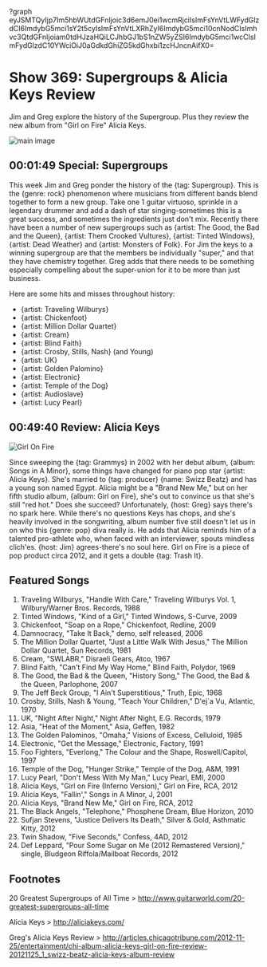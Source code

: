 ?graph eyJSMTQyIjp7Im5hbWUtdGFnIjoic3d6emJ0ei1wcmRjciIsImFsYnVtLWFydGlzdCI6ImdybG5mci1sY2t5cyIsImFsYnVtLXRhZyI6ImdybG5mci10cnNodCIsImhvc3QtdGFnIjoiam0tdHJzaHQiLCJhbGJ1bS1nZW5yZSI6ImdybG5mci1wcCIsImFydGlzdC10YWciOiJ0aGdkdGhiZG5kdGhxbi1zcHJncnAifX0=

# Show 369: Supergroups & Alicia Keys Review
Jim and Greg explore the history of the Supergroup. Plus they review the new album from "Girl on Fire" Alicia Keys.

![main image](http://static.soundopinions.org/images/2012/supergroups.jpg)

## 00:01:49 Special: Supergroups
This week Jim and Greg ponder the history of the {tag: Supergroup}. This is the {genre: rock} phenomenon where musicians from different bands blend together to form a new group. Take one 1 guitar virtuoso, sprinkle in a legendary drummer and add a dash of star singing-sometimes this is a great success, and sometimes the ingredients just don't mix. Recently there have been a number of new supergroups such as {artist: The Good, the Bad and the Queen}, {artist: Them Crooked Vultures}, {artist: Tinted Windows}, {artist: Dead Weather} and {artist: Monsters of Folk}. For Jim the keys to a winning supergroup are that the members be individually "super," and that they have chemistry together. Greg adds that there needs to be something especially compelling about the super-union for it to be more than just business.
                                                                
Here are some hits and misses throughout history:

- {artist: Traveling Wilburys}
- {artist: Chickenfoot}
- {artist: Million Dollar Quartet}
- {artist: Cream}
- {artist: Blind Faith}
- {artist: Crosby, Stills, Nash} (and Young)
- {artist: UK}
- {artist: Golden Palomino}
- {artist: Electronic}
- {artist: Temple of the Dog}
- {artist: Audioslave}
- {artist: Lucy Pearl}

## 00:49:40 Review: Alicia Keys
![Girl On Fire](http://is4.mzstatic.com/image/thumb/Music/v4/9a/f2/bd/9af2bd17-5d4f-3bd9-f9ad-0a2092737530/source/600x600bb.jpg "316069/572471967")

Since sweeping the {tag: Grammys} in 2002 with her debut album, {album: Songs in A Minor}, some things have changed for piano pop star {artist: Alicia Keys}. She's married to {tag: producer} {name: Swizz Beatz} and has a young son named Egypt. Alicia might be a "Brand New Me," but on her fifth studio album, {album: Girl on Fire}, she's out to convince us that she's still "red hot." Does she succeed? Unfortunately, {host: Greg} says there's no spark here. While there's no questions Keys has chops, and she's heavily involved in the songwriting, album number five still doesn't let us in on who this {genre: pop} diva really is. He adds that Alicia reminds him of a talented pro-athlete who, when faced with an interviewer, spouts mindless clich'es. {host: Jim} agrees-there's no soul here. Girl on Fire is a piece of pop product circa 2012, and it gets a double {tag: Trash It}.

## Featured Songs
1. Traveling Wilburys, "Handle With Care," Traveling Wilburys Vol. 1, Wilbury/Warner Bros. Records, 1988
2. Tinted Windows, "Kind of a Girl," Tinted Windows, S-Curve, 2009
3. Chickenfoot, "Soap on a Rope," Chickenfoot, Redline, 2009
4. Damnocracy, "Take It Back," demo, self released, 2006
5. The Million Dollar Quartet, "Just a Little Walk With Jesus," The Million Dollar Quartet, Sun Records, 1981
6. Cream, "SWLABR," Disraeli Gears, Atco, 1967
7. Blind Faith, "Can't Find My Way Home," Blind Faith, Polydor, 1969
8. The Good, the Bad & the Queen, "History Song," The Good, the Bad & the Queen, Parlophone, 2007
9. The Jeff Beck Group, "I Ain't Superstitious," Truth, Epic, 1968
10. Crosby, Stills, Nash & Young, "Teach Your Children," D'ej`a Vu, Atlantic, 1970
11. UK, "Night After Night," Night After Night, E.G. Records, 1979
12. Asia, "Heat of the Moment," Asia, Geffen, 1982
13. The Golden Palominos, "Omaha," Visions of Excess, Celluloid, 1985
14. Electronic, "Get the Message," Electronic, Factory, 1991
15. Foo Fighters, "Everlong," The Colour and the Shape, Roswell/Capitol, 1997
16. Temple of the Dog, "Hunger Strike," Temple of the Dog, A&M, 1991
17. Lucy Pearl, "Don't Mess With My Man," Lucy Pearl, EMI, 2000
18. Alicia Keys, "Girl on Fire (Inferno Version)," Girl on Fire, RCA, 2012
19. Alicia Keys, "Fallin'," Songs in A Minor, J, 2001
20. Alicia Keys, "Brand New Me," Girl on Fire, RCA, 2012
21. The Black Angels, "Telephone," Phosphene Dream, Blue Horizon, 2010
22. Sufjan Stevens, "Justice Delivers Its Death," Silver & Gold, Asthmatic Kitty, 2012
23. Twin Shadow, "Five Seconds," Confess, 4AD, 2012
24. Def Leppard, "Pour Some Sugar on Me (2012 Remastered Version)," single, Bludgeon Riffola/Mailboat Records, 2012

## Footnotes
20 Greatest Supergroups of All Time > http://www.guitarworld.com/20-greatest-supergroups-all-time

Alicia Keys > http://aliciakeys.com/

Greg's Alicia Keys Review > http://articles.chicagotribune.com/2012-11-25/entertainment/chi-album-alicia-keys-girl-on-fire-review-20121125_1_swizz-beatz-alicia-keys-album-review